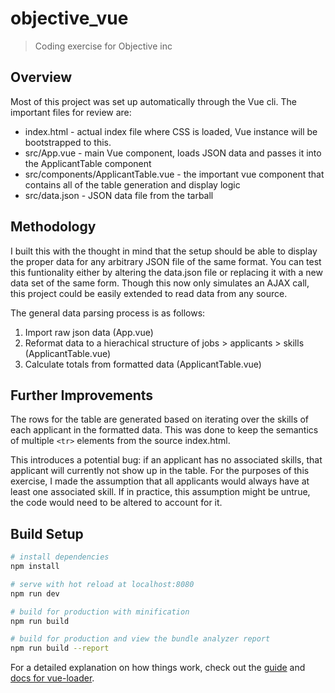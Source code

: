 # objective_vue

> Coding exercise for Objective inc

## Overview

Most of this project was set up automatically through the Vue cli. The important files for review are:

* index.html - actual index file where CSS is loaded, Vue instance will be bootstrapped to this.
* src/App.vue - main Vue component, loads JSON data and passes it into the ApplicantTable component
* src/components/ApplicantTable.vue - the important vue component that contains all of the table generation and display logic
* src/data.json - JSON data file from the tarball

## Methodology

I built this with the thought in mind that the setup should be able to display
the proper data for any arbitrary JSON file of the same format. You can test this
funtionality either by altering the data.json file or replacing it with a new 
data set of the same form. Though this now only simulates an AJAX call, this project
could be easily extended to read data from any source.

The general data parsing process is as follows:
1. Import raw json data (App.vue)
2. Reformat data to a hierachical structure of jobs > applicants > skills (ApplicantTable.vue)
3. Calculate totals from formatted data (ApplicantTable.vue)

## Further Improvements

The rows for the table are generated based on iterating over the skills of each applicant in the formatted data. This was done to keep the semantics of multiple ```<tr>``` elements from the source index.html.

This introduces a potential bug: if an applicant has no associated skills, that 
applicant will currently not show up in the table. For the purposes of this exercise, I made the assumption that all applicants would always have at least one associated skill. If in practice, this assumption might be untrue, the code would need to be altered to account for it.

## Build Setup

``` bash
# install dependencies
npm install

# serve with hot reload at localhost:8080
npm run dev

# build for production with minification
npm run build

# build for production and view the bundle analyzer report
npm run build --report
```

For a detailed explanation on how things work, check out the [guide](http://vuejs-templates.github.io/webpack/) and [docs for vue-loader](http://vuejs.github.io/vue-loader).


